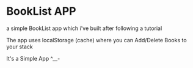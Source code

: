 # BookList APP

a simple BookList app which i've built after following a tutorial

The app uses localStorage (cache) where you can Add/Delete Books to your stack

It's a Simple App ^__-
